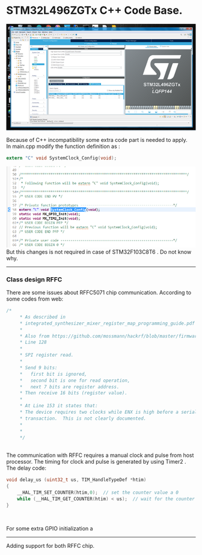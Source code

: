 # STM32L496ZGTx C++ Code Base.
<img alt="NO IMAGE" src="STM32L496.png"><br>

Because of C++ incompatibility some extra code part is needed to apply. <br /> 
In main.cpp modify the function definition as :<br />
```c
extern "C" void SystemClock_Config(void);
```
<img alt="NO IMAGE" src="SystemClock_Config.png"><br>
But this changes is not required in case of STM32F103C8T6 . Do not know why.<br />
___

### Class design RFFC

There are some issues about RFFC5071 chip communication. According to some codes from web:

```c
/*
	 * As described in
	 * integrated_synthesizer_mixer_register_map_programming_guide.pdf Page-6 2.2.1 Three-Wire Bus Read Operation
	 *
	 * Also from https://github.com/mossmann/hackrf/blob/master/firmware/common/rffc5071_spi.c
	 * Line 128
	 *
	 * SPI register read.
	 *
	 * Send 9 bits:
	 *   first bit is ignored,
	 *   second bit is one for read operation,
	 *   next 7 bits are register address.
	 * Then receive 16 bits (register value).
	 *
	 * At Line 153 it states that:
	 * The device requires two clocks while ENX is high before a serial
	 * transaction.  This is not clearly documented.
	 *
	 *
	 */
```
<br />
The communication with RFFC requires a manual clock and pulse from host processor. The timing for clock and pulse is generated by using
Timer2 . The delay code:<br />

```c
void delay_us (uint32_t us, TIM_HandleTypeDef *htim)
{
	__HAL_TIM_SET_COUNTER(htim,0);  // set the counter value a 0
	while (__HAL_TIM_GET_COUNTER(htim) < us);  // wait for the counter to reach the us input in the parameter
}
```

<br />

For some extra GPIO initialization a 

___

Adding support for both RFFC chip.
